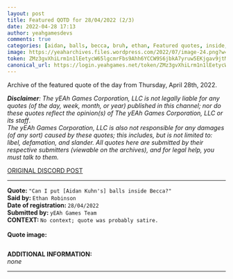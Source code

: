 ```yaml
---
layout: post
title: Featured QOTD for 28/04/2022 (2/3)
date: 2022-04-28 17:13
author: yeahgamesdevs
comments: true
categories: [aidan, balls, becca, bruh, ethan, Featured quotes, inside, QOTD, Quotes]
image: https://yeaharchives.files.wordpress.com/2022/07/image-24.png?w=507
token: ZMz3gvXhiLrm1n1lEetycW65lgcmrFbs9Ahh6YCCW9S6jbkA7yruw5EKjgav9jtMIuDfIuxyFF6BSmuaPQAhGAbaDdetWWMJbeBAMFE9A9yoR6JOpehYhppXa8GLWusMRCnl4KEiUmnn
canonical_url: https://login.yeahgames.net/token/ZMz3gvXhiLrm1n1lEetycW65lgcmrFbs9Ahh6YCCW9S6jbkA7yruw5EKjgav9jtMIuDfIuxyFF6BSmuaPQAhGAbaDdetWWMJbeBAMFE9A9yoR6JOpehYhppXa8GLWusMRCnl4KEiUmnn
---
```

<!-- wp:paragraph -->
<p>Archive of the featured quote of the day from Thursday, April 28th, 2022. </p>
<!-- /wp:paragraph -->

<!-- wp:paragraph -->
<p><em><strong>Disclaimer</strong>: The yEAh Games Corporation, LLC is not legally liable for any quotes (of the day, week, month, or year) published in this channel; nor do these quotes reflect the opinion(s) of The yEAh Games Corporation, LLC or its staff</em>.<br><em>The yEAh Games Corporation, LLC is also not responsible for any damages (of any sort) caused by these quotes; this includes, but is not limited to: libel, defamation, and slander. All quotes here are submitted by their respective submitters (viewable on the archives), and for legal help, you must talk to them.</em><br><a href="https://cdn.discordapp.com/attachments/958100064079839303/964566123628609628/unknown.png"></a></p>
<!-- /wp:paragraph -->

<!-- wp:buttons {"layout":{"type":"flex","justifyContent":"left"}} -->
<div class="wp-block-buttons"><!-- wp:button {"textColor":"vivid-cyan-blue","align":"center","style":{"border":{"radius":"18px"}},"className":"is-style-fill"} -->
<div class="wp-block-button aligncenter is-style-fill"><a class="wp-block-button__link has-vivid-cyan-blue-color has-text-color wp-element-button" href="https://discord.com/channels/887052880782176266/958100064079839303/969408106918473798" style="border-radius:18px;">ORIGINAL DISCORD POST</a></div>
<!-- /wp:button --></div>
<!-- /wp:buttons -->

<!-- wp:separator {"align":"center","className":"is-style-wide"} -->
<hr class="wp-block-separator aligncenter has-alpha-channel-opacity is-style-wide" />
<!-- /wp:separator -->

<!-- wp:paragraph -->
<p><strong>Quote: </strong><code>"Can I put [Aidan Kuhn's] balls inside Becca?"</code><br><strong>Said by: </strong><code>Ethan Robinson</code><br><strong>Date of registration: </strong><code>28/04/2022</code> <br><strong>Submitted by: </strong><code>yEAh Games Team</code><br><strong>CONTEXT: </strong><code>No context; quote was probably satire.<br></code><br><strong>Quote image:</strong></p>
<!-- /wp:paragraph -->

<!-- wp:image {"id":780,"sizeSlug":"large","linkDestination":"none"} -->
<figure class="wp-block-image size-large"><img src="https://yeaharchives.files.wordpress.com/2022/07/image-24.png?w=507" alt="" class="wp-image-780" /></figure>
<!-- /wp:image -->

<!-- wp:paragraph -->
<p><strong>ADDITIONAL INFORMATION:</strong><br><em>none</em></p>
<!-- /wp:paragraph -->

<!-- wp:separator {"className":"is-style-wide"} -->
<hr class="wp-block-separator has-alpha-channel-opacity is-style-wide" />
<!-- /wp:separator -->
